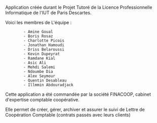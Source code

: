 Application créée durant le Projet Tutoré de la 
Licence Professionnelle Informatique de l'IUT de Paris Descartes.

Voici les membres de L'équipe :

			- Amine Goual
			- Boris Rosaz
			- Charlotte Picois
			- Jonathan Hamoudi
			- Driss Belaroussi
			- Kevin Dupeyrat
			- Ramdane Kial
			- Asic Ali
			- Mehdi Salemi
			- Ndoumbe Dia
			- Alex Seymour
			- Quentin Desableau
			- Illmmin Abdouradjack


Cette application a été commandée par la société FINACOOP, cabinet d'expertise comptable coopérative.

Elle permet de créer, gérer, archiver et assurer le suivi de Lettre de Coopération Comptable (contrats passés avec leurs clients)
			
